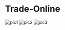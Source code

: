 # Trade-Online
![pic1](https://user-images.githubusercontent.com/60336662/134913927-74ee202d-a5ad-45d8-9513-dbe257ef6551.jpeg)
![pic2](https://user-images.githubusercontent.com/60336662/134913981-5aad07c8-05e0-4fa8-a9f2-9af2eb40f104.jpeg)
![pic3](https://user-images.githubusercontent.com/60336662/134913996-76ed17d9-446e-4e9a-9cd2-38adae330776.jpeg)
